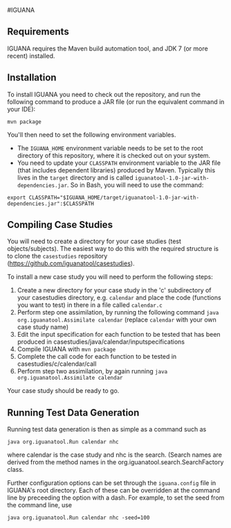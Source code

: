 #IGUANA

## Requirements
IGUANA requires the Maven build automation tool, and JDK 7 (or more recent) installed.

## Installation
To install IGUANA you need to check out the repository, and run the following command to produce a JAR file (or run the equivalent command in your IDE):

`mvn package`

You'll then need to set the following environment variables. 

* The `IGUANA_HOME` environment variable needs to be set to the root directory of this repository, where it is checked out on your system.
* You need to update your `CLASSPATH` environment variable to the JAR file (that includes dependent libraries) produced by Maven. Typically this lives in the `target` directory and is called `iguanatool-1.0-jar-with-dependencies.jar`. So in Bash, you will need to use the command:

`export CLASSPATH="$IGUANA_HOME/target/iguanatool-1.0-jar-with-dependencies.jar":$CLASSPATH`

## Compiling Case Studies
You will need to create a directory for your case studies (test objects/subjects). The easiest way to do this with the required structure is to clone the `casestudies` repository (https://github.com/iguanatool/casestudies).

To install a new case study you will need to perform the following steps:

1. Create a new directory for your case study in the 'c' subdirectory of your casestudies directory, e.g. `calendar` and place the code (functions you want to test) in there in a file called `calendar.c`
2. Perform step one assimilation, by running the following command
`java org.iguanatool.Assimilate calendar`
(replace `calendar` with your own case study name)
3. Edit the input specification for each function to be tested that has been produced in casestudies/java/calendar/inputspecifications
4. Compile IGUANA with `mvn package`
5. Complete the call code for each function to be tested in casestudies/c/calendar/call
6. Perform step two assimilation, by again running `java org.iguanatool.Assimilate calendar`

Your case study should be ready to go.

## Running Test Data Generation
Running test data generation is then as simple as a command such as

`java org.iguanatool.Run calendar nhc`

where calendar is the case study and nhc is the search. (Search names are derived from the method names in the org.iguanatool.search.SearchFactory class.

Further configuration options can be set through the `iguana.config` file in IGUANA's root directory. Each of these can be overridden at the command line by preceeding the option with a dash. For example, to set the seed from the command line, use

`java org.iguanatool.Run calendar nhc -seed=100`







